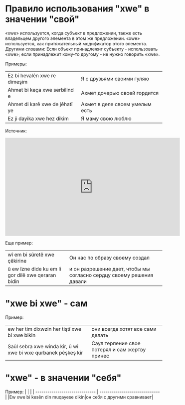 # Правило использования "xwe" в значении "свой"

«xwe» используется, когда субъект в предложении, также есть владельцем другого элемента в этом же предложении. «xwe» используется, как притяжательный модификатор этого элемента.
Другими словами: Если объект принадлежит субъекту - использовать «xwe»; если принадлежит кому-то другому - не нужно говорить «xwe».

Примеры:

|                                |                                |
| ------------------------------ | ------------------------------ |
| Ez bi hevalên xwe re dimeşim   | Я с друзьями своими гуляю      |
| Ahmet bi keça xwe serbilind e  | Ахмет дочерью своей гордится   |
| Ahmet di karê xwe de jêhatî ye | Ахмет в деле своем умелым есть |
| Ez ji dayika xwe hez dikim     | Я маму свою люблю              |

Источник:

<iframe width="560" height="315" src="https://www.youtube.com/embed/3Pymbb6ytB0" frameborder="0" allow="accelerometer; autoplay; clipboard-write; encrypted-media; gyroscope; picture-in-picture" allowfullscreen></iframe>

Еще пример:

|                                                    |                                                                      |
| -------------------------------------------------- | -------------------------------------------------------------------- |
| wî em bi sûretê xwe çêkirine                       | Он нас по образу своему создал                                       |
| û ew îzne dide ku em li gor dilê xwe qeraran bidin | и он разрешение дает, чтобы мы согласно сердцу своему решения давали |

# "xwe bi xwe" - сам

Пример:

|                                                               |                                                |
| ------------------------------------------------------------- | ---------------------------------------------- |
| ew her tim dixwzin her tiştî xwe bi xwe bikin                 | они всегда хотят все сами делать               |
| Saûl sebra xwe winda kir, û wî xwe bi wxe qurbanek pêşkeş kir | Саул терпение свое потерял и сам жертву принес |

# "xwe" - в значении "себя"

Пример:
| | |
| ------------------------------ | ------------------------------ |
|Ew xwe bi kesên din muqayese dikin|он себя с другими сравнивает|
